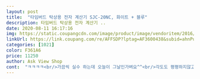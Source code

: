 ```yaml
---
layout: post 
title:  "타임버드 탁상용 전자 계산기 SJC-20NC, 화이트 + 블루" 
description: 타임버드 탁상용 전자 계산기 ..
date: 2020-08-11 16:17:16 
img: https://static.coupangcdn.com/image/product/image/vendoritem/2016/08/03/3013610820/46284148-3fac-4faa-bf22-6909a649be93.jpg 
linkUrl: https://link.coupang.com/re/AFFSDP?lptag=AF3600438&subid=ahnPublicAsk&pageKey=2087333&itemId=9426961&vendorItemId=3013610820&traceid=V0-113-55083014968bbb95 
categories: [1021] 
color: F361A6 
price: 11250 
author: Ask View Shop 
cont:  "ㅋㅋㅋㅋ<br/>가끔씩 실수 하는데 오늘이 그날인가벼요^^<br/>각도도 평평하지않고 살짝 올라와있어야되구<br/>계산기도 3가지 색이 있었는데<br/>구입가 11,250원<br/>그동안 휴대폰계산기로만 썼다가 아주 불편해서 구매한건데<br/>그레이색만 사용하다가 청블루색  사용해보니 눈이 맑아지네요^^<br/>그리고 저는 누를때 편한 방식이 좋은데<br/>기존거보다 사이사이 살짝 공간폭이  2mm 좁은편인데<br/>기존에 사용하는  계산기  15년 사용한거 작은사이즈 앤데 비교했을때 요 상품이 작을줄알았는데 작지않더라구요<br/>너무 가벼워도 않됨<br/>말해주고 싶네요 ㅋㅋㅋ<br/>바닥면은 고무파킹으로 밀리지않게 안정감있구요<br/>박스안에  계산기ㆍ설명서ㆍ 이름스티커  세가지 들어있어요<br/>반품하고 다시 구매할까 하다가 귀차니즘이라 그냥 사용하려구요<br/>배송이야 늘 빠른 로켓배송이고<br/>버튼식 계산기를 찾고 있었는데<br/>불편함 없네요<br/>빨강으로 정했어요<br/>빨강이라고 되어 있지만<br/>사진보시면  기존거는 중간에 쓸때없는거 사용도 않하는게 있어서 요것때문에  길고 커보인거<br/>상품  견고하고 좋으니 추천하고 싶네요<br/>색상도 참이쁘네요<br/>손꾸락움직이는데  지장없네요<br/>숫자나오는 곳도 더 크고<br/>실제로 보니 화면과 아주 똑같이 생겼네요.<br/>ㅎㅎ<br/>실제로 보면 자주색에 가까워요.<br/><br/>십오년 넘게 사용한 계산기라 익숙하기때문에  똑같은 숫자나열 쓰임새 같은걸 원했구요<br/>아직 익숙하지 않아서 그렇겠죠?<br/>안정감있게 가벼운 편이구요<br/>어떤  햇빛이든  형광이든  LED불빛  이든 빛받아서 영구적으로 사용하니 좋구요<br/>여기서 다이소가서 천원짜리 사면 되지 왜 여기와서 만원짜리 사냐고 묻는다면 결국 천원짜리 세개쯤 쓸때 만원짜리 하나 사게된다고<br/>요건 딱 필요한것만 있어서 좋구요<br/>이건 약간 손이 헛도네요.<br/><br/>일단 없는것보다는 많이 편합니다.<br/>.<br/><br/>작지도 너무 크지도않은 딱 알맞은  사이즈예요<br/>잘 산거같에요^^<br/>장바구니에 두개 담은줄도 모르고 실수로 두개 구입했네요ㅜ  것두 같은색상으로.<br/>.<br/><br/>전원을 켰다 끌 때마다, 핸드폰 계산기로 계산하며 화면을 들락날락 하지않아서 좋고 핸들폰 계산기는 아무래도 손가락 하나가지고 계산하게 됫는데 특유의 타자기법으로.<br/>.<br/><br/>제가 성격이 급해서 누르는 속도 빠른편인데 .<br/>.<br/><br/>제품이 맘에 않들었어야  반품하는데.<br/>.<br/> .<br/>.<br/><br/>좋드라구요^^<br/>좋습니다.<br/> 손이크지않은 여자이지만 피아노치듯 샤라라라락 계산을 하고<br/>좋습니다.<br/> 카시오사나 여기사나 많이 고민했는데 남편이 무조건 큰게좋다는말에 덥석 샀는데 사이즈 딱인거 같아 더 좋습니다.<br/><br/>쿠팡에 딱 있어서 바로 구매 했어요.<br/><br/>쿠팡추천은 이유가있네요<br/>터치감 아주 굿고무아니고 프라스틱이라 가볍게 톡톡터치소리 작으면서 미끄러짐없이  잘되요<br/>평평하면 빛에 얼비춰져 숫자가 않보일때도 있어요<br/>핸드폰계산기가 답답하다 느껴지니 계산기를 찾게됩니다.<br/><br/>흰색은 때 탈까봐<br/>흰색하고 빨강하고 고민하다가<br/>" 
---
```

